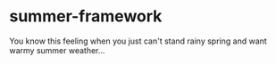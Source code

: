 # summer-framework

You know this feeling when you just can't stand rainy spring and want warmy summer weather...
